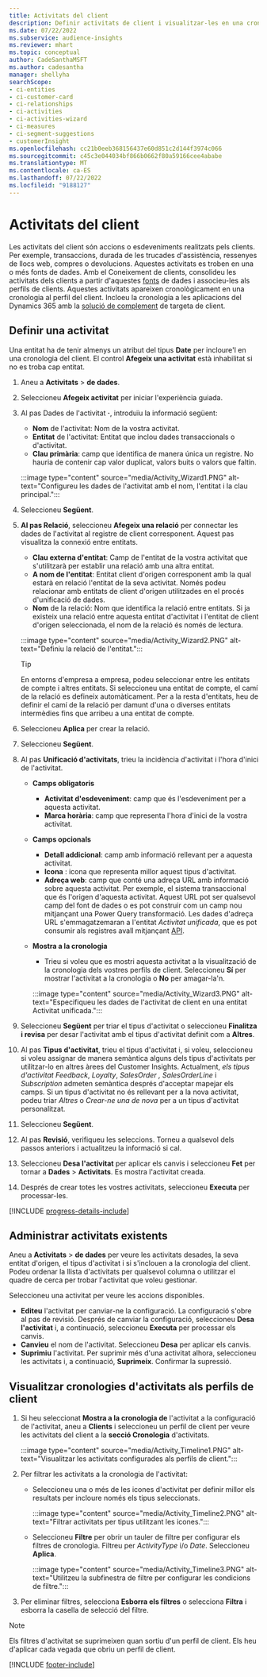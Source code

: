 ```yaml
---
title: Activitats del client
description: Definir activitats de client i visualitzar-les en una cronologia dels perfils del client.
ms.date: 07/22/2022
ms.subservice: audience-insights
ms.reviewer: mhart
ms.topic: conceptual
author: CadeSanthaMSFT
ms.author: cadesantha
manager: shellyha
searchScope:
- ci-entities
- ci-customer-card
- ci-relationships
- ci-activities
- ci-activities-wizard
- ci-measures
- ci-segment-suggestions
- customerInsight
ms.openlocfilehash: cc21b0eeb368156437e60d851c2d144f3974c066
ms.sourcegitcommit: c45c3e044034bf866b0662f80a59166cee4ababe
ms.translationtype: MT
ms.contentlocale: ca-ES
ms.lasthandoff: 07/22/2022
ms.locfileid: "9188127"
---
```

# <a name="customer-activities"></a>Activitats del client

Les activitats del client són accions o esdeveniments realitzats pels clients. Per exemple, transaccions, durada de les trucades d'assistència, ressenyes de llocs web, compres o devolucions. Aquestes activitats es troben en una o més fonts de dades. Amb el Coneixement de clients, consolideu les activitats dels clients a partir d'aquestes [fonts](data-sources.md) de dades i associeu-les als perfils de clients. Aquestes activitats apareixen cronològicament en una cronologia al perfil del client. Incloeu la cronologia a les aplicacions del Dynamics 365 amb la [solució de complement](customer-card-add-in.md) de targeta de client.

## <a name="define-an-activity"></a>Definir una activitat

Una entitat ha de tenir almenys un atribut del tipus **Date** per incloure'l en una cronologia del client. El control **Afegeix una activitat** està inhabilitat si no es troba cap entitat.

1. Aneu a **Activitats** > **de dades**.

1. Seleccioneu **Afegeix activitat** per iniciar l'experiència guiada.

1. Al pas Dades de l'activitat **·**, introduïu la informació següent:

   - **Nom** de l'activitat: Nom de la vostra activitat.
   - **Entitat** de l'activitat: Entitat que inclou dades transaccionals o d'activitat.
   - **Clau primària**: camp que identifica de manera única un registre. No hauria de contenir cap valor duplicat, valors buits o valors que faltin.

   :::image type="content" source="media/Activity_Wizard1.PNG" alt-text="Configureu les dades de l'activitat amb el nom, l'entitat i la clau principal.":::

1. Seleccioneu **Següent**.

1. **Al pas Relació**, seleccioneu **Afegeix una relació** per connectar les dades de l'activitat al registre de client corresponent. Aquest pas visualitza la connexió entre entitats.  

   - **Clau externa d'entitat**: Camp de l'entitat de la vostra activitat que s'utilitzarà per establir una relació amb una altra entitat.
   - **A nom de l'entitat**: Entitat client d'origen corresponent amb la qual estarà en relació l'entitat de la seva activitat. Només podeu relacionar amb entitats de client d'origen utilitzades en el procés d'unificació de dades.
   - **Nom** de la relació: Nom que identifica la relació entre entitats. Si ja existeix una relació entre aquesta entitat d'activitat i l'entitat de client d'origen seleccionada, el nom de la relació és només de lectura.

   :::image type="content" source="media/Activity_Wizard2.PNG" alt-text="Definiu la relació de l'entitat.":::

   > [!TIP]
   > En entorns d'empresa a empresa, podeu seleccionar entre les entitats de compte i altres entitats. Si seleccioneu una entitat de compte, el camí de la relació es defineix automàticament. Per a la resta d'entitats, heu de definir el camí de la relació per damunt d'una o diverses entitats intermèdies fins que arribeu a una entitat de compte.

1. Seleccioneu **Aplica** per crear la relació.

1. Seleccioneu **Següent**.

1. Al pas **Unificació d'activitats**, trieu la incidència d'activitat i l'hora d'inici de l'activitat.
   - **Camps obligatoris**
      - **Activitat d'esdeveniment**: camp que és l'esdeveniment per a aquesta activitat.
      - **Marca horària**: camp que representa l'hora d'inici de la vostra activitat.

   - **Camps opcionals**
      - **Detall addicional**: camp amb informació rellevant per a aquesta activitat.
      - **Icona** : icona que representa millor aquest tipus d'activitat.
      - **Adreça web**: camp que conté una adreça URL amb informació sobre aquesta activitat. Per exemple, el sistema transaccional que és l'origen d'aquesta activitat. Aquest URL pot ser qualsevol camp del font de dades o es pot construir com un camp nou mitjançant una Power Query transformació. Les dades d'adreça URL s'emmagatzemaran a l'entitat *Activitat unificada*, que es pot consumir als registres avall mitjançant [API](apis.md).

   - **Mostra a la cronologia**
      - Trieu si voleu que es mostri aquesta activitat a la visualització de la cronologia dels vostres perfils de client. Seleccioneu **Sí** per mostrar l'activitat a la cronologia o **No** per amagar-la'n.

      :::image type="content" source="media/Activity_Wizard3.PNG" alt-text="Especifiqueu les dades de l'activitat de client en una entitat Activitat unificada.":::

1. Seleccioneu **Següent** per triar el tipus d'activitat o seleccioneu **Finalitza i revisa** per desar l'activitat amb el tipus d'activitat definit com a **Altres**.

1. Al pas **Tipus d'activitat**, trieu el tipus d'activitat i, si voleu, seleccioneu si voleu assignar de manera semàntica alguns dels tipus d'activitats per utilitzar-lo en altres àrees del Customer Insights. Actualment, *els tipus d'activitat Feedback*, *Loyalty*, *SalesOrder* *, SalesOrderLine* i *Subscription* admeten semàntica després d'acceptar mapejar els camps. Si un tipus d'activitat no és rellevant per a la nova activitat, podeu triar *Altres* o *Crear-ne una de nova* per a un tipus d'activitat personalitzat.

1. Seleccioneu **Següent**.

1. Al pas **Revisió**, verifiqueu les seleccions. Torneu a qualsevol dels passos anteriors i actualitzeu la informació si cal.

1. Seleccioneu **Desa l'activitat** per aplicar els canvis i seleccioneu **Fet** per tornar a **Dades** > **Activitats**. Es mostra l'activitat creada.

1. Després de crear totes les vostres activitats, seleccioneu **Executa** per processar-les.

[!INCLUDE [progress-details-include](includes/progress-details-pane.md)]

## <a name="manage-existing-activities"></a>Administrar activitats existents

Aneu a **Activitats** > **de dades** per veure les activitats desades, la seva entitat d'origen, el tipus d'activitat i si s'inclouen a la cronologia del client. Podeu ordenar la llista d'activitats per qualsevol columna o utilitzar el quadre de cerca per trobar l'activitat que voleu gestionar.

Seleccioneu una activitat per veure les accions disponibles.

- **Editeu** l'activitat per canviar-ne la configuració. La configuració s'obre al pas de revisió. Després de canviar la configuració, seleccioneu **Desa l'activitat** i, a continuació, seleccioneu **Executa** per processar els canvis.
- **Canvieu** el nom de l'activitat. Seleccioneu **Desa** per aplicar els canvis.
- **Suprimiu** l'activitat. Per suprimir més d'una activitat alhora, seleccioneu les activitats i, a continuació, **Suprimeix**. Confirmar la supressió.

## <a name="view-activity-timelines-on-customer-profiles"></a>Visualitzar cronologies d'activitats als perfils de client

1. Si heu seleccionat **Mostra a la cronologia de** l'activitat a la configuració de l'activitat, aneu a **Clients** i seleccioneu un perfil de client per veure les activitats del client a la **secció Cronologia** d'activitats.

   :::image type="content" source="media/Activity_Timeline1.PNG" alt-text="Visualitzar les activitats configurades als perfils de client.":::

1. Per filtrar les activitats a la cronologia de l'activitat:

   - Seleccioneu una o més de les icones d'activitat per definir millor els resultats per incloure només els tipus seleccionats.

     :::image type="content" source="media/Activity_Timeline2.PNG" alt-text="Filtrar activitats per tipus utilitzant les icones.":::

   - Seleccioneu **Filtre** per obrir un tauler de filtre per configurar els filtres de cronologia. Filtreu per *ActivityType* i/o *Date*. Seleccioneu **Aplica**.

     :::image type="content" source="media/Activity_Timeline3.PNG" alt-text="Utilitzeu la subfinestra de filtre per configurar les condicions de filtre.":::

1. Per eliminar filtres, selecciona **Esborra els filtres** o selecciona **Filtra** i esborra la casella de selecció del filtre.

> [!NOTE]
> Els filtres d'activitat se suprimeixen quan sortiu d'un perfil de client. Els heu d'aplicar cada vegada que obriu un perfil de client.

[!INCLUDE [footer-include](includes/footer-banner.md)]
